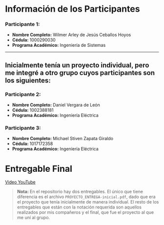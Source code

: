 # Información de los Participantes

### Participante 1:

- **Nombre Completo:** Wilmer Arley de Jesús Ceballos Hoyos
- **Cédula:** 1000290030
- **Programa Académico:** Ingeniería de Sistemas
***
## Inicialmente tenía un proyecto individual, pero me integré a otro grupo cuyos participantes son los siguientes:

### Participante 2:
- **Nombre Completo:** Daniel Vergara de León
- **Cédula:** 1002388181
- **Programa Académico:** Ingeniería Eléctrica

### Participante 3:
- **Nombre Completo:** Michael Stiven Zapata Giraldo 
- **Cédula:** 1017172358
- **Programa Académico:** Ingeniería Eléctrica

# Entregable Final

[Video YouTube](https://youtu.be/A_3O4zVupwM)

> **Nota:**
> En el repositorio hay dos entregables. El único que tiene diferencia es el archivo `PROYECTO_ENTREGA-inicial.pdf`, dado que era el proyecto que tenía inicialmente de manera individual. El resto de los entregables que están con la notación requerida son aquellos realizados por mis compañeros y el final, que fue el proyecto al que me uní al grupo.
